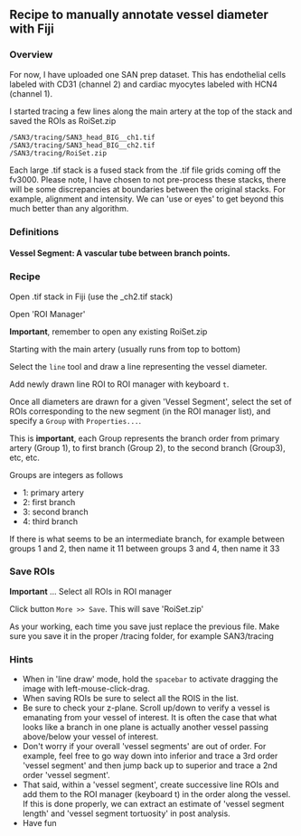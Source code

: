 ## Recipe to manually annotate vessel diameter with Fiji

### Overview

For now, I have uploaded one SAN prep dataset. This has endothelial cells labeled with CD31 (channel 2) and cardiac myocytes labeled with HCN4 (channel 1).

I started tracing a few lines along the main artery at the top of the stack and saved the ROIs as RoiSet.zip

    /SAN3/tracing/SAN3_head_BIG__ch1.tif
    /SAN3/tracing/SAN3_head_BIG__ch2.tif
    /SAN3/tracing/RoiSet.zip

Each large .tif stack is a fused stack from the .tif file grids coming off the fv3000. Please note, I have chosen to not pre-process these stacks, there will be some discrepancies at boundaries between the original stacks. For example, alignment and intensity. We can 'use or eyes' to get beyond this much better than any algorithm.

### Definitions

#### Vessel Segment: A vascular tube between branch points.

### Recipe

Open .tif stack in Fiji (use the _ch2.tif stack)

Open 'ROI Manager'

**Important**, remember to open any existing RoiSet.zip

Starting with the main artery (usually runs from top to bottom)

Select the `line` tool and draw a line representing the vessel diameter.

Add newly drawn line ROI to ROI manager with keyboard `t`.

Once all diameters are drawn for a given 'Vessel Segment', select the set of ROIs corresponding to the new segment (in the ROI manager list), and specify a `Group` with `Properties...`.

This is **important**, each Group represents the branch order from primary artery (Group 1), to first branch (Group 2), to the second branch (Group3), etc, etc.

Groups are integers as follows
 - 1: primary artery
 - 2: first branch
 - 3: second branch
 - 4: third branch

If there is what seems to be an intermediate branch, for example
	between groups 1 and 2, then name it 11
	between groups 3 and 4, then name it 33
 
### Save ROIs

**Important** ... Select all ROIs in ROI manager

Click button `More >> Save`. This will save 'RoiSet.zip'

As your working, each time you save just replace the previous file. Make sure you save it in the proper /tracing folder, for example SAN3/tracing

### Hints

- When in 'line draw' mode, hold the `spacebar` to activate dragging the image with left-mouse-click-drag.
- When saving ROIs be sure to select all the ROIS in the list.
- Be sure to check your z-plane. Scroll up/down to verify a vessel is emanating from your vessel of interest. It is often the case that what looks like a branch in one plane is actually another vessel passing above/below your vessel of interest.
- Don't worry if your overall 'vessel segments' are out of order. For example, feel free to go way down into inferior and trace a 3rd order 'vessel segment' and then jump back up to superior and trace a 2nd order 'vessel segment'.
- That said, within a 'vessel segment', create successive line ROIs and add them to the ROI manager (keyboard t) in the order along the vessel. If this is done properly, we can extract an estimate of 'vessel segment length' and 'vessel segment tortuosity' in post analysis.
- Have fun
